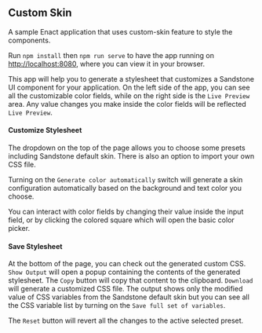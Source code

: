 ## Custom Skin

A sample Enact application that uses custom-skin feature to style the components.

Run `npm install` then `npm run serve` to have the app running on [http://localhost:8080](http://localhost:8080), where you can view it in your browser.

This app will help you to generate a stylesheet that customizes a Sandstone UI component for your application. On the left side of the app, you can see all the customizable color fields, while on the right side is the `Live Preview` area. Any value changes you make inside the color fields will be reflected `Live Preview`.

#### Customize Stylesheet

The dropdown on the top of the page allows you to choose some presets including Sandstone default skin. There is also an option to import your own CSS file.

Turning on the `Generate color automatically` switch will generate a skin configuration automatically based on the background and text color you choose.

You can interact with color fields by changing their value inside the input field, or by clicking the colored square which will open the basic color picker.

#### Save Stylesheet

At the bottom of the page, you can check out the generated custom CSS. `Show Output` will open a popup containing the contents of the generated stylesheet. The `Copy` button will copy that content to the clipboard. `Download` will generate a customized CSS file. The output shows only the modified value of CSS variables from the Sandstone default skin but you can see all the CSS variable list by turning on the `Save full set of variables`.

The `Reset` button will revert all the changes to the active selected preset.
